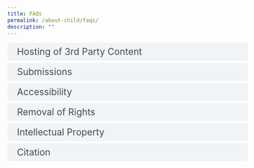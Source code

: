 ```yaml
---
title: FAQs
permalink: /about-child/faqs/
description: ""
---
```

<style>
.button {
  background-color: white;
  cursor: pointer;
  padding: 5px;
  width: 100%;
  border: none;
  text-align: left;
  outline: none;
  font-size: 20px;
  transition: 0.4s;
}

.panel {
  padding: 0 18px;
  display: none;
  background-color: white;
  overflow: hidden;
}

img {
  width: 150px;
  height: 180px;
}

.active,
.button:hover {
  background-color: white;
}

input {
  display: none;
}

label {
  position: relative;
  display: block;
  padding: 8px 22px;
  margin: 0 0 5px 0;
  cursor: pointer;
  background: #F0F4F6;
  border-radius: 3px;
  width: 100%;
  color: #484848;
  transition: height 0.4s;
  font-size: 1.5em;
}

label:hover {
  background: #BD2D37;
  color: #FFF;
}

.accordion-content {
  padding: 10px 0px 30px 30px;
  margin: 0 0 1px 0;
  border-radius: 3px;
	font-size: 1.25em;
	line-height: 2.2rem;
}

input + label::before {
  content: url("https://d33wubrfki0l68.cloudfront.net/2726d99e678e7823e23532634fdd6e83dfe96a99/c39dd/images/chevron-down.svg");
  font-weight: 400;
  font-size: 1.25em;
  line-height: 1.1rem;
  padding: 0;
  position: absolute;
  right: 0.5rem;
  top: 50%;
  transform: translateY(-50%);
  transition: transform 0.4s ease-in-out;
}

input:checked + label::before {
  content: url("https://d33wubrfki0l68.cloudfront.net/7468164d2fc2ad4fdea648e6cf2de622c2f70892/1819b/images/chevron-up.svg");
  transform: translateY(-50%) rotateZ(180deg);
}

input + label + .accordion-content {
  display: none;
}

input:checked + label + .accordion-content {
  display: block;
}


</style>

<div class="container">


<div>
	<input id="title1" type="checkbox"><label for="title1">Hosting of 3rd Party Content</label>
	<div class="accordion-content">
	<div class="para">CHI/ CHILD provides a platform and merely **hosts content** submitted by Content Providers, allowing users of CHILD to tap on the knowledge and insights of the wider healthcare community.
		
</div>
	</div>
	<input id="title2" type="checkbox"><label for="title2">Submissions</label>
	<div class="accordion-content">
	<div class="para">All content hosted on this site are voluntary submissions by content providers. By submitting content to CHI, the content provider acknowledges that it does not contain any sensitive or confidential information such as patients details, detailed financial data and etc.; and that the submitter has ensured his/ her Institution has deemed it suitable for public visibility.&nbsp;
</div>
	</div>
	<input id="title3" type="checkbox"><label for="title3">Accessibility</label>
	<div class="accordion-content">
	<div class="para">The content provider grants CHI and users of CHILD a non-exclusive, transferable, worldwide license to: access, view and modify the content; store the content and any modified content; share and distribute the content.
</div>
	</div>
<input id="title4" type="checkbox"><label for="title4">Removal of Rights</label>
	<div class="accordion-content">
	<div class="para">CHI reserves the right to remove any content without prior notice if properly notified that the content infringes on another Party's Intellectual Property (IP) rights.
</div></div>
<div>
	<input id="title5" type="checkbox"><label for="title5">Intellectual Property</label>
	<div class="accordion-content">
	<div class="para">All IP matters arising from the projects shared on CHILD are the properties of the respective Institutions. CHI is not responsible for any IP that may arise from collaborations borne out of CHILD. Any further IP arising from collaborations between the Institutions or its employees or any other person shall be managed by the respective parties.
</div>
	</div>
<div>
	<input id="title6" type="checkbox"><label for="title6">Citation</label>
	<div class="accordion-content">
	<div class="para">Should you use any of the content shared on this site, please credit or cite source of content, such that due acknowledgement of effort can be given to the content owner/ institution.
</div>
	</div>

</div></div>



</div></div>